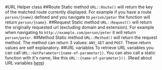 #URL Helper class
##Route
Static method `URL::Route()` will return the key of the matched route currently displayed. For example if you have a route `person/{name}` defined and you navigate to `person/peter` the function will return `person/{name}`.
##Request
Static method `URL::Request()` will return the originally requested url (excluding domain and extension). For example when navigating to `http://example.com/person/peter` it will return `person/peter`.
##Method
Static method `URL::Method()` will return the request method. The method can return 3 values: `ANY`, `GET` and `POST`. These return values are self explanatory.
##URL variables
To retrieve URL variables you can call `URL::GetParameter({name-of-parameter})`. You can also call a static function with it's name, like this `URL::{name-of-parameter}()`. (Read about URL variables [here](http://xtend.readthedocs.org/en/latest/Routes/))